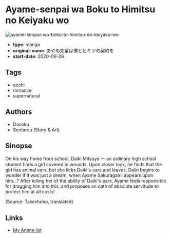 # Ayame-senpai wa Boku to Himitsu no Keiyaku wo

![ayame-senpai-wa-boku-to-himitsu-no-keiyaku-wo](https://cdn.myanimelist.net/images/manga/1/243777.jpg)

-   **type**: manga
-   **original-name**: あやめ先輩は僕とヒミツの契約を
-   **start-date**: 2020-06-26

## Tags

-   ecchi
-   romance
-   supernatural

## Authors

-   Dasoku
-   Sentarou (Story & Art)

## Sinopse

On his way home from school, Daiki Mitsuya ー an ordinary high school student finds a girl covered in wounds. Upon closer look, he finds that the girl has animal ears, but she licks Daiki's ears and leaves. Daiki begins to wonder if it was just a dream, when Ayame Sakuragami appears upon him...? After telling her of the ability of Daiki's ears, Ayame feels responsible for dragging him into this, and proposes an oath of absolute servitude to protect him at all costs!

(Source: Takeshobo, translated)

## Links

-   [My Anime list](https://myanimelist.net/manga/128806/Ayame-senpai_wa_Boku_to_Himitsu_no_Keiyaku_wo)
